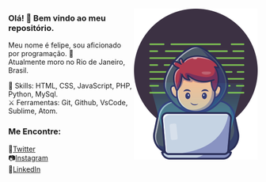 <img align="right" src="https://github.com/felipebaloneker/felipebaloneker/blob/main/img.png" ></img>
### Olá! :vulcan_salute: Bem vindo ao meu repositório.
Meu nome é felipe, sou aficionado por programação. :monocle_face:<br/>
Atualmente moro no Rio de Janeiro, Brasil. <br/>

:mage: Skills: HTML, CSS, JavaScript, PHP, Python, MySql.<br/>
:crossed_swords: Ferramentas: Git, Github, VsCode, Sublime, Atom.<br/>
 
### Me Encontre:<br/>
:baby_chick:[Twitter](https://twitter.com/felipebaloneke2)<br/>
:camera:[Instagram](https://www.instagram.com/felipebaloneker/)<br/>
:briefcase:[LinkedIn](https://www.linkedin.com/in/felipe-baloneker-1016b3108/)
